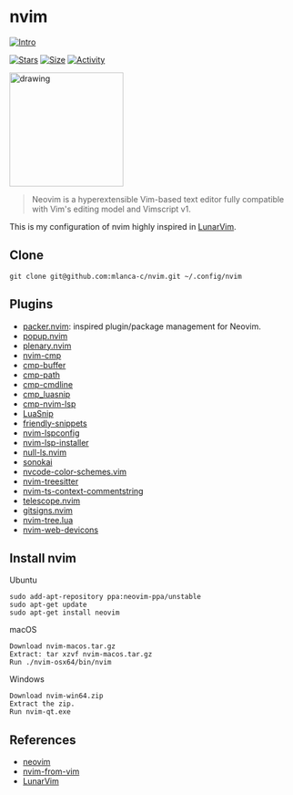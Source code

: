 # nvim

 [![Intro](https://img.shields.io/badge/Neovim-v0.1-success?style=for-the-badge&logo=nvim)](https://github.com/mlanca-c/nvim)

 [![Stars](https://img.shields.io/github/stars/mlanca-c/nvim?color=ffff00&label=Stars&logo=Stars&style=?style=flat)](https://github.com/mlanca-c/nvim)
 [![Size](https://img.shields.io/github/repo-size/mlanca-c/nvim?color=blue&label=Size&logo=Size&style=?style=flat)](https://github.com/mlanca-c/nvim)
 [![Activity](https://img.shields.io/github/last-commit/mlanca-c/nvim?color=red&label=Last%20Commit&style=flat)](https://github.com/mlanca-c/nvim)



<img src="https://upload.wikimedia.org/wikipedia/commons/thumb/3/3a/Neovim-mark.svg/1200px-Neovim-mark.svg.png" alt="drawing" width="200"/>

> Neovim is a hyperextensible Vim-based text editor fully compatible with Vim's editing model and Vimscript v1.

This is my configuration of nvim highly inspired in [LunarVim](https://github.com/LunarVim).

## Clone

    git clone git@github.com:mlanca-c/nvim.git ~/.config/nvim

## Plugins

* [packer.nvim](https://github.com/wbthomason/packer.nvim): inspired plugin/package management for Neovim.
* [popup.nvim](https://github.com/nvim-lua/popup.nvim)
* [plenary.nvim](https://github.com/nvim-lua/plenary.nvim)
* [nvim-cmp](https://github.com/hrsh7th/nvim-cmp)
* [cmp-buffer](https://github.com/hrsh7th/cmp-buffer)
* [cmp-path](https://github.com/hrsh7th/cmp-path)
* [cmp-cmdline](https://github.com/hrsh7th/cmp-cmdline)
* [cmp_luasnip](https://github.com/saadparwaiz1/cmp_luasnip)
* [cmp-nvim-lsp](https://github.com/hrsh7th/cmp-nvim-lsp)
* [LuaSnip](https://github.com/L3MON4D3/LuaSnip)
* [friendly-snippets](https://github.com/rafamadriz/friendly-snippets)
* [nvim-lspconfig](https://github.com/neovim/nvim-lspconfig)
* [nvim-lsp-installer](https://github.com/williamboman/nvim-lsp-installer)
* [null-ls.nvim](https://github.com/jose-elias-alvarez/null-ls.nvim)
* [sonokai](https://github.com/sainnhe/sonokai)
* [nvcode-color-schemes.vim](https://github.com/ChristianChiarulli/nvcode-color-schemes.vim)
* [nvim-treesitter](https://github.com/nvim-treesitter/nvim-treesitter)
* [nvim-ts-context-commentstring](https://github.com/JoosepAlviste/nvim-ts-context-commentstring)
* [telescope.nvim](https://github.com/nvim-telescope/telescope.nvim)
* [gitsigns.nvim](https://github.com/lewis6991/gitsigns.nvim)
* [nvim-tree.lua](https://github.com/kyazdani42/nvim-tree.lua)
* [nvim-web-devicons](https://github.com/kyazdani42/nvim-web-devicons)

## Install nvim

Ubuntu

    sudo add-apt-repository ppa:neovim-ppa/unstable
    sudo apt-get update
    sudo apt-get install neovim

macOS

    Download nvim-macos.tar.gz
    Extract: tar xzvf nvim-macos.tar.gz
    Run ./nvim-osx64/bin/nvim

Windows

    Download nvim-win64.zip
    Extract the zip.
    Run nvim-qt.exe

## References
* [neovim](https://neovim.io)
* [nvim-from-vim](https://neovim.io/doc/user/nvim.html#nvim-from-vim)
* [LunarVim](https://github.com/LunarVim/neovim-from-scratch)
